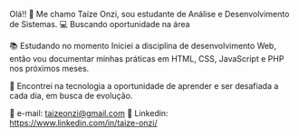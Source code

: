 Olá!! 👋 Me chamo Taíze Onzi, sou estudante de Análise e Desenvolvimento de Sistemas.
💻 Buscando oportunidade na área

📚 Estudando no momento
Iniciei a disciplina de desenvolvimento Web, então vou documentar minhas práticas em HTML, CSS, JavaScript e PHP nos próximos meses.

🌱 Encontrei na tecnologia a oportunidade de aprender e ser desafiada a cada dia, em busca de evolução.

📧 e-mail: taizeonzi@gmail.com
🔗 Linkedin: https://www.linkedin.com/in/taize-onzi/

